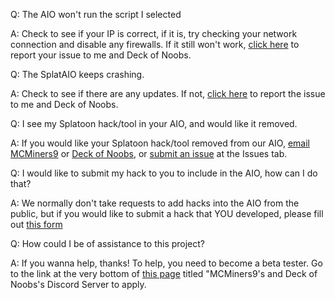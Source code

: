 Q: The AIO won't run the script I selected

A: Check to see if your IP is correct, if it is, try checking your network connection and disable any firewalls. If it still won't
work, [click here](https://github.com/MCMiners9/Splat-AIO/issues) to report your issue to me and Deck of Noobs.

Q: The SplatAIO keeps crashing.

A: Check to see if there are any updates. If not, [click here](https://github.com/MCMiners9/Splat-AIO/issues) to report the issue to me
and Deck of Noobs.

Q: I see my Splatoon hack/tool in your AIO, and would like it removed.

A: If you would like your Splatoon hack/tool removed from our AIO, [email MCMiners9](mailto:mcminers9@gmail.com) or
[Deck of Noobs](mailto:mewtwoconfirmed@gmail.com), or [submit an issue](https://github.com/MCMiners9/Splat-AIO/issues) at the Issues tab.

Q: I would like to submit my hack to you to include in the AIO, how can I do that?

A: We normally don't take requests to add hacks into the AIO from the public, but if you would like to submit a hack that YOU
developed, please fill out [this form](http://goo.gl/forms/pfq6VEpL1M7QbHFi1)

Q: How could I be of assistance to this project?

A: If you wanna help, thanks! To help, you need to become a beta tester. Go to the link at the very bottom of
[this page](https://github.com/MCMiners9/Splat-AIO) titled "MCMiners9's and Deck of Noobs's Discord Server to apply.
